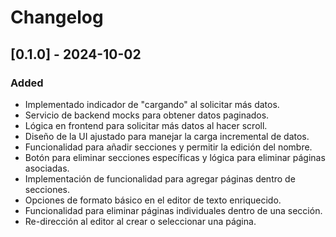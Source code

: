 # Changelog

## [0.1.0] - 2024-10-02

### Added

- Implementado indicador de "cargando" al solicitar más datos.
- Servicio de backend mocks para obtener datos paginados.
- Lógica en frontend para solicitar más datos al hacer scroll.
- Diseño de la UI ajustado para manejar la carga incremental de datos.
- Funcionalidad para añadir secciones y permitir la edición del nombre.
- Botón para eliminar secciones específicas y lógica para eliminar páginas asociadas.
- Implementación de funcionalidad para agregar páginas dentro de secciones.
- Opciones de formato básico en el editor de texto enriquecido.
- Funcionalidad para eliminar páginas individuales dentro de una sección.
- Re-dirección al editor al crear o seleccionar una página.

